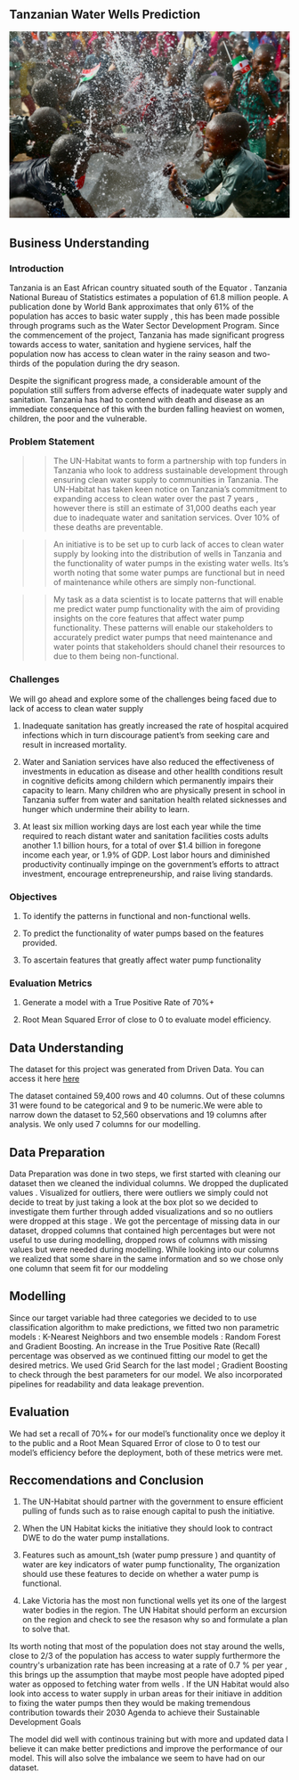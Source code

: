 ## **Tanzanian Water Wells Prediction**


![Alt text](water_splash_readme.jpg)


## Business Understanding 


### Introduction


Tanzania is an East African country situated south of the Equator . Tanzania National Bureau of Statistics estimates a population of 61.8 million people. A publication done by World Bank approximates that only  61% of the population has acces to basic water supply , this has been made possible through programs such as the Water Sector Development Program. Since the commencement of the project, Tanzania has made significant progress towards access to water, sanitation and hygiene services, half the population now has access to clean water in the rainy season and two-thirds of the population during the dry season.

Despite the significant progress made, a considerable amount of the population still suffers from adverse effects of inadequate water supply and sanitation. Tanzania has had to contend  with death and disease as an immediate consequence of this with the burden falling heaviest on women, children, the poor and the vulnerable. 


### Problem Statement


>> The UN-Habitat wants to form a partnership with top funders in Tanzania who look to address sustainable development through ensuring clean water supply to communities in Tanzania. The UN-Habitat has taken keen notice on Tanzania’s commitment to expanding access to clean water over the past 7 years , however there is still an estimate of 31,000 deaths each year due to inadequate water and sanitation services. Over 10% of these deaths are preventable.

 >> An initiative is to be  set up to curb lack of acces to clean water supply  by looking into the distribution of wells in Tanzania and the functionality of water pumps in the existing water wells. Its’s worth noting that some water pumps are functional but in need of maintenance while others are simply non-functional. 

>> My task as a data scientist is to locate patterns that will enable me predict water pump functionality with the aim of providing insights on the core features that affect water pump functionality. These patterns will enable our stakeholders to accurately predict water pumps that need maintenance and water points that stakeholders should chanel their resources to due to them being non-functional.


### Challenges 


We will go ahead and explore some of the challenges being faced due to lack of access to clean water supply

1. Inadequate sanitation has greatly increased the rate of hospital acquired infections which in turn discourage patient’s from seeking care and result in increased mortality.


2. Water and Saniation services have also reduced the effectiveness of investments in education as disease and other heallth conditions result in cognitive deficits among childern which permanently impairs their capacity to learn. Many children who are physically present in school in Tanzania suffer from water and sanitation health related sicknesses and hunger which undermine their ability to learn.


3. At least six million working days are lost each year while the time required to reach distant water and sanitation facilities costs adults another 1.1 billion hours, for a total of over $1.4 billion in foregone income each year, or 1.9% of GDP. Lost labor hours and diminished productivity continually impinge on the government’s efforts to attract investment, encourage entrepreneurship, and raise living standards. 


### Objectives

1. To identify the patterns in functional and non-functional wells.


2. To predict the functionality of water pumps based on the features provided.


3. To ascertain features that greatly affect water pump functionality


### Evaluation Metrics


1. Generate a model with a True Positive Rate of 70%+


2. Root Mean Squared Error of close to 0 to evaluate model efficiency.

## Data Understanding 


The dataset for this project was generated from Driven Data. You can access it here [here](https://www.drivendata.org/competitions/7/pump-it-up-data-mining-the-water-table/)

The dataset contained 59,400 rows and 40 columns. Out of these columns 31 were found to be categorical and 9 to be numeric.We were able to narrow down the dataset to 52,560 observations and 19 columns after analysis. We only used 7 columns for our modelling. 


## Data Preparation

Data Preparation was done in two steps, we first started with cleaning our dataset then we cleaned the individual columns. We dropped the duplicated values . Visualized for outliers, there were outliers we simply could not decide to treat by just taking a look at the box plot so we decided to investigate them further through added visualizations and so no outliers were dropped at this stage .
We got the percentage of missing data in our dataset, dropped columns that contained high percentages but were not useful to use during modelling,  dropped rows of  columns with missing values but were needed during modelling. While looking into our columns we realized that some share in the same information and so we chose only one column that seem fit for our moddeling 

## Modelling 

Since our target variable had three categories we decided to to use classification algorithm to make predictions, we fitted two non parametric models : K-Nearest Neighbors and two ensemble models : Random Forest and Gradient Boosting. An increase in the True Positive Rate (Recall) percentage was observed as we continued fitting our model to get the desired metrics. We used Grid Search for the last model ; Gradient Boosting to check through the best parameters for our model. We also incorporated pipelines for readability and data leakage prevention.	


## Evaluation

We had set a recall of 70%+ for our model’s functionality once we deploy it to the public and a Root Mean Squared Error of close to 0 to test our model’s efficiency before the deployment, both of these metrics were met.


## Reccomendations and Conclusion

1. The UN-Habitat should partner with the government to ensure efficient pulling of funds such as to raise enough capital to push the initiative.

2. When the UN Habitat kicks the initiative they should look to contract DWE to do the water pump installations.

3. Features such as amount_tsh (water pump pressure ) and quantity of water are key indicators of water pump functionality, The organization should use these features to decide on whether a water pump is functional.

4. Lake Victoria has the most non functional wells yet its one of the largest water bodies in the region. The UN Habitat should perform an excursion on the region and check to see the resason why so and formulate a plan to solve that.

Its worth noting that most of the population does not stay around the wells, close to 2/3 of the population has access to water supply furthermore the country's urbanization rate has been increasing at a rate of 0.7 % per year , this brings up the assumption that maybe most people have adopted piped water as opposed to fetching water from wells . If the UN Habitat would also look into access to water supply in urban areas for their initiave in addition to fixing the water pumps then they would be making tremendous contribution towards their 2030 Agenda to  achieve their Sustainable Development Goals 

The model did well with continous training but with more and updated data I believe it can make better predictions and improve the performance of our model. This will also solve the imbalance we seem to have had on our dataset.



